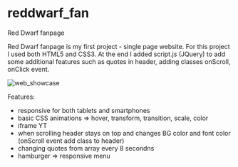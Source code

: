 # reddwarf_fan
Red Dwarf fanpage

Red Dwarf fanpage is my first project - single page website.
For this project I used both HTML5 and CSS3. At the end I added script.js (JQuery) to add some additional features such as quotes in header, adding classes onScroll, onClick event.

![web_showcase](https://github.com/lukas1us/reddwarf_fan/blob/master/readme/reddwarf_fanpage.png)

Features:
- responsive for both tablets and smartphones
- basic CSS animations => hover, transform, transition, scale, color
- iframe YT
- when scrolling header stays on top and changes BG color and font color (onScroll event add class to header) 
- changing quotes from array every 8 secondns
- hamburger => responsive menu

